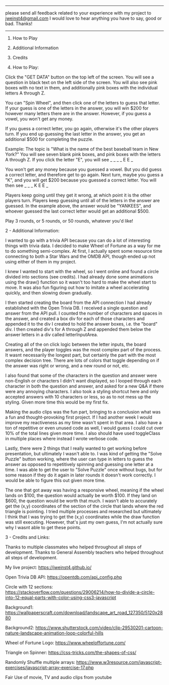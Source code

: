 ****
please send all feedback related to your experience with my project to jweinst4@gmail.com
I would love to hear anything you have to say, good or bad.  Thanks!
****

1) How to Play
2) Additional Information
3) Credits

1) How to Play:

Click the "GET DATA" button on the top left of the screen.  You will see a question in black text on the left side of the screen.  You will also see pink boxes with no text in them, and additionally pink boxes with the individual letters A through Z.

You can "Spin Wheel", and then click one of the letters to guess that letter.  If your guess is one of the letters in the answer, you will win $200 for however many letters there are in the answer.  However, if you guess a vowel, you won't get any money.

If you guess a correct letter, you go again, otherwise it's the other players turn.  If you end up guessing the last letter in the answer, you get an additional $500 for completing the puzzle.

Example:  The topic is "What is the name of the best baseball team in New York?"
You will see seven blank pink boxes, and pink boxes with the letters A through Z.  If you click the letter "E", you will see
_ _ _ _ E E _

You won't get any money because you guessed a vowel.  But you did guess a correct letter, and therefore get to go again.  Next turn, maybe you guess a "K", and you will get $200 because you guessed a correct letter. You will then see
_ _ _ K E E _

Players keep going until they get it wrong, at which point it is the other players turn.  Players keep guessing until all of the letters in the answer are guessed.  In the example above, the answer would be "YANKEES", and whoever guessed the last correct letter would get an additional $500.

Play 3 rounds, or 5 rounds, or 50 rounds, whatever you'd like!


2 - Additional Information:

I wanted to go with a trivia API because you can do a lot of interesting things with trivia data.  I decided to make Wheel of Fortune as a way for me to do something semi-complex.  At first, I actually spent some resource time connecting to both a Star Wars and the OMDB API, though ended up not using either of them in my project.

I knew I wanted to start with the wheel, so I went online and found a circle divided into sections (see credits).  I had already done some animations using the draw() function so it wasn't too hard to make the wheel start to move.  It was also fun figuring out how to imitate a wheel accelerating quickly, and then slowing down gradually.

I then started creating the board from the API connection I had already established with the Open Trivia DB.  I received a single question and answer from the API pull.  I counted the number of characters and spaces in the answer, and created a box div for each of those characters and appended it to the div I created to hold the answer boxes, i.e. the "board" div.  I then created div's for A through Z and appended them below the answer letters in a div called letterInputArea.

Creating all of the on click logic between the letter inputs, the board answers, and the player toggles was the most complex part of the process. It wasnt necessarily the longest part, but certainly the part with the most complex decision tree.  There are lots of colors that toggle depending on if the answer was right or wrong, and a new round or not, etc.

I also found that some of the characters in the question and answer were non-English or characters I didn't want displayed, so I looped through each character in both the question and answer, and asked for a new Q&A if there were any annoying characters.  I also took a styling shortcut here and only accepted answers with 10 characters or less, so as to not mess up the styling.  Given more time this would be my first fix.

Making the audio clips was the fun part, bringing to a conclusion what was a fun and thought-provoking first project.  If I had another week I would improve my reactiveness as my time wasn't spent in that area.  I also have a ton of repetitive or even unused code as well, I would guess I could cut over 10% of the total lines given more time.  I also should have used toggleClass in multiple places where instead I wrote verbose code.

Lastly, there were 2 things that I really wanted to get working before presentation, but ultimately I wasn't able to.  I was kind of getting the "Solve Puzzle" button working, where the user can type in letters to guess the answer as opposed to repetitively spinning and guessing one letter at a time.  I was able to get the user to "Solve Puzzle" once without bugs, but for some reason if they do it again in later rounds it doesn't work correctly.  I would be able to figure this out given more time.

The one that got away was having a responsive wheel, meaning if the wheel lands on $100, the question would actually be worth $100.  If they land on $600, the question would be worth that much.  I wasn't able to accurately get the (x,y) coordinates of the section of the circle that lands where the red triangle is pointing.  I tried multiple processes and researched but ultimately I think that I was trying to get the (x,y) coordinates while the draw function was still executing.  However, that's just my own guess, I'm not actually sure why I wasnt able to get these points.

3 - Credits and Links:

Thanks to multiple classmates who helped throughout all steps of development.  Thanks to General Assembly teachers who helped throughout all steps of development.

My live project:
https://jweinst4.github.io/

Open Trivia DB API:
https://opentdb.com/api_config.php

Circle with 12 sections:
https://stackoverflow.com/questions/29006214/how-to-divide-a-circle-into-12-equal-parts-with-color-using-css3-javascript

Background1:
https://wallpaperscraft.com/download/landscape_art_road_127350/5120x2880

Background2:
https://www.shutterstock.com/video/clip-29530201-cartoon-nature-landscape-animation-loop-colorful-hills

Wheel of Fortune Logo:
https://www.wheeloffortune.com/

Triangle on Spinner:
https://css-tricks.com/the-shapes-of-css/

Randomly Shuffle multiple arrays:
https://www.w3resource.com/javascript-exercises/javascript-array-exercise-17.php

Fair Use of movie, TV and audio clips from youtube


